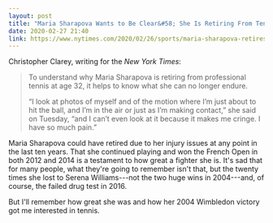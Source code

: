 ```yaml
---
layout: post
title: "Maria Sharapova Wants to Be Clear&#58; She Is Retiring From Tennis, Not Quitting"
date: 2020-02-27 21:40
link: https://www.nytimes.com/2020/02/26/sports/maria-sharapova-retires.html
---
```


Christopher Clarey, writing for the *New York Times*:

> To understand why Maria Sharapova is retiring from professional tennis at age 32, it helps to know what she can no longer endure.
>
> “I look at photos of myself and of the motion where I’m just about to hit the ball, and I’m in the air or just as I’m making contact,” she said on Tuesday, “and I can’t even look at it because it makes me cringe. I have so much pain.”

Maria Sharapova could have retired due to her injury issues at any point in the last ten years. That she continued playing and won the French Open in both 2012 and 2014 is a testament to how great a fighter she is. It's sad that for many people, what they're going to remember isn't that, but the twenty times she lost to Serena Williams---not the two huge wins in 2004---and, of course, the failed drug test in 2016.

But I'll remember how great she was and how her 2004 Wimbledon victory got me interested in tennis.
